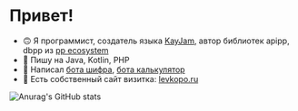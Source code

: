 # Привет!
- 🙃  Я программист, создатель языка [KayJam](https://github.com/KayJamLang), автор библиотек apipp, dbpp из [pp ecosystem](https://github.com/ppeco)
- 🤔  Пишу на Java, Kotlin, PHP
- 🤖  Написал [бота шифра](https://vk.com/mixowlcrypt), [бота калькулятор](https://vk.com/mixowlcalculator)
- 📕  Есть собственный сайт визитка: [levkopo.ru](https://levkopo.ru)

![Anurag's GitHub stats](https://github-readme-stats.vercel.app/api?username=levkopo&count_private=true&theme=github_dark)
